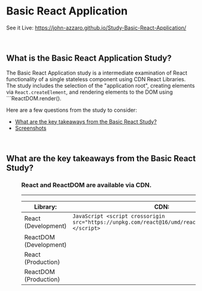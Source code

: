 # Basic React Application
See it Live: https://john-azzaro.github.io/Study-Basic-React-Application/

<br>

## What is the Basic React Application Study?
The Basic React Application study is a intermediate examination of React functionality of a single stateless component using CDN React Libraries. The study includes the 
selection of the "application root", creating elements via ```React.createElement```, and rendering elements to the DOM using ```ReactDOM.render(). 

Here are a few questions from the study to consider:

* [What are the key takeaways from the Basic React Study?](#What-are-the-key-takeaways-from-the-Basic-React-Study)
* [Screenshots](#Screenshots)

<br>

## What are the key takeaways from the Basic React Study?

<dl>
<dd>

### React and ReactDOM are available via CDN.
----------------

| **Library:**                            | **CDN:**                           |
| --------------------------------------- | ----------------------------------------------|
| React (Development)                     |  ```JavaScript <script crossorigin src="https://unpkg.com/react@16/umd/react.development.js"></script> ```         |
| ReactDOM (Development)                  |   <script crossorigin src="https://unpkg.com/react-dom@16/umd/react-dom.development.js"></script>        |
| React (Production)                      |   <script crossorigin src="https://unpkg.com/react@16/umd/react.production.min.js"></script>  |  
| ReactDOM (Production)                   |   <script crossorigin src="https://unpkg.com/react-dom@16/umd/react-dom.production.min.js"></script>  |  

</dd>
</dl>
